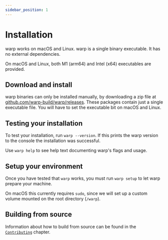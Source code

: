 ```yaml
---
sidebar_position: 1
---
```


# Installation

warp works on macOS and Linux. warp is a single binary executable. It
has no external dependencies.

On macOS and Linux, both M1 (arm64) and Intel (x64) executables are provided.

## Download and install

warp binaries can only be installed manually, by downloading a zip file at
[github.com/warp-build/warp/releases](https://github.com/warp-build/warp/releases).
These packages contain just a single executable file. You will have to set the
executable bit on macOS and Linux.

## Testing your installation

To test your installation, run `warp --version`. If this prints the warp version
to the console the installation was successful.

Use `warp help` to see help text documenting warp's flags and usage. 

## Setup your environment

Once you have tested that `warp` works, you must run `warp setup` to let warp
prepare your machine.

On macOS this currently requires `sudo`, since we will set up a custom volume mounted on the root directory (`/warp`).

## Building from source

Information about how to build from source can be found in the
[`Contributing`](../references/contributing/build-from-source.md) chapter.
